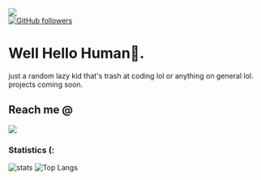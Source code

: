 ![](https://komarev.com/ghpvc/?username=icantcodelolz&color=blueviolet)           
[![GitHub followers](https://img.shields.io/github/followers/icantcodelolz.svg?style=social&label=Follow&maxAge=2592000)](https://github.com/icantcodelolz?tab=followers)
# Well Hello Human👋.
just a random lazy kid that's trash at coding lol or anything on general lol.
projects coming soon.

## Reach me @
<img
src=https://discord.c99.nl/widget/theme-3/780850713206194226.png>

### Statistics (:
![stats](https://github-readme-stats.vercel.app/api?username=icantcodelolz&show_icons=true&theme=graywhite)
![Top Langs](https://github-readme-stats.vercel.app/api/top-langs/?username=icantcodelolz&layout=compact&theme=graywhite)
